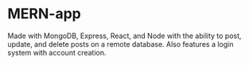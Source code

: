 # MERN-app
Made with MongoDB, Express, React, and Node with the ability to post, update, and delete posts on a remote database. Also features a login system with account creation.
